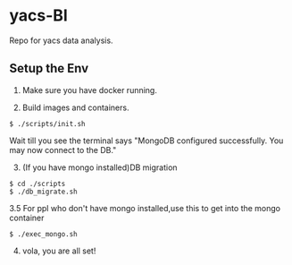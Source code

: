 # yacs-BI
Repo for yacs data analysis.

## Setup the Env
1. Make sure you have docker running.

2. Build images and containers.
```
$ ./scripts/init.sh
```

Wait till you see the terminal says "MongoDB configured successfully. You may now connect to the DB."

3. (If you have mongo installed)DB migration
```
$ cd ./scripts
$ ./db_migrate.sh
```
3.5 For ppl who don't have mongo installed,use this to get into the mongo container

```
$ ./exec_mongo.sh
```

4. vola, you are all set!